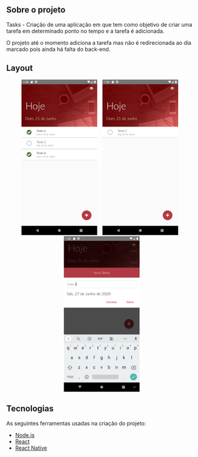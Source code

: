 ## Sobre o projeto

Tasks - Criação de uma aplicação em que tem como objetivo de criar uma tarefa em determinado ponto no tempo e a tarefa é adicionada.

O projeto até o momento adiciona a tarefa mas não é redirecionada ao dia marcado pois ainda há falta do back-end.

## Layout

<p align="center">
  <img alt="tasks" style="padding-right: 10px;" title="#tasks" src="./images/home.png" width="200px">

  <img alt="tasks" style="padding-right: 10px;" title="#tasks" src="./images/home-hidden.png" width="200px">

  <img alt="tasks" title="#tasks" src="./images/create.png" width="200px">
</p>


## Tecnologias

As seguintes ferramentas usadas na criação do projeto:

- [Node.js][nodejs]
- [React][reactjs]
- [React Native][rn]



[nodejs]: https://nodejs.org/
[reactjs]: https://reactjs.org
[rn]: https://facebook.github.io/react-native/